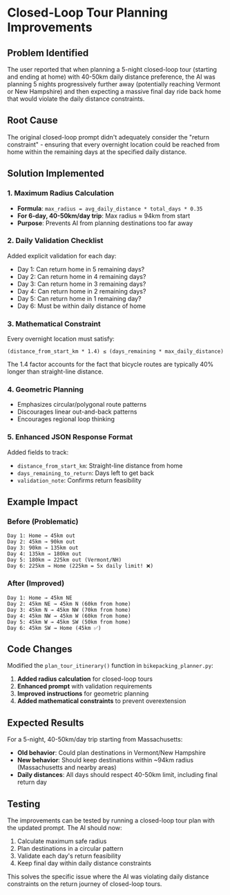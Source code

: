 # Closed-Loop Tour Planning Improvements

## Problem Identified
The user reported that when planning a 5-night closed-loop tour (starting and ending at home) with 40-50km daily distance preference, the AI was planning 5 nights progressively further away (potentially reaching Vermont or New Hampshire) and then expecting a massive final day ride back home that would violate the daily distance constraints.

## Root Cause
The original closed-loop prompt didn't adequately consider the "return constraint" - ensuring that every overnight location could be reached from home within the remaining days at the specified daily distance.

## Solution Implemented

### 1. Maximum Radius Calculation
- **Formula**: `max_radius = avg_daily_distance * total_days * 0.35`
- **For 6-day, 40-50km/day trip**: Max radius ≈ 94km from start
- **Purpose**: Prevents AI from planning destinations too far away

### 2. Daily Validation Checklist
Added explicit validation for each day:
- Day 1: Can return home in 5 remaining days?
- Day 2: Can return home in 4 remaining days?
- Day 3: Can return home in 3 remaining days?
- Day 4: Can return home in 2 remaining days?
- Day 5: Can return home in 1 remaining day?
- Day 6: Must be within daily distance of home

### 3. Mathematical Constraint
Every overnight location must satisfy:
```
(distance_from_start_km * 1.4) ≤ (days_remaining * max_daily_distance)
```
The 1.4 factor accounts for the fact that bicycle routes are typically 40% longer than straight-line distance.

### 4. Geometric Planning
- Emphasizes circular/polygonal route patterns
- Discourages linear out-and-back patterns
- Encourages regional loop thinking

### 5. Enhanced JSON Response Format
Added fields to track:
- `distance_from_start_km`: Straight-line distance from home
- `days_remaining_to_return`: Days left to get back
- `validation_note`: Confirms return feasibility

## Example Impact

### Before (Problematic)
```
Day 1: Home → 45km out
Day 2: 45km → 90km out  
Day 3: 90km → 135km out
Day 4: 135km → 180km out
Day 5: 180km → 225km out (Vermont/NH)
Day 6: 225km → Home (225km = 5x daily limit! ❌)
```

### After (Improved)
```
Day 1: Home → 45km NE
Day 2: 45km NE → 45km N (60km from home)
Day 3: 45km N → 45km NW (70km from home)
Day 4: 45km NW → 45km W (60km from home)
Day 5: 45km W → 45km SW (50km from home)
Day 6: 45km SW → Home (45km ✅)
```

## Code Changes
Modified the `plan_tour_itinerary()` function in `bikepacking_planner.py`:

1. **Added radius calculation** for closed-loop tours
2. **Enhanced prompt** with validation requirements
3. **Improved instructions** for geometric planning
4. **Added mathematical constraints** to prevent overextension

## Expected Results
For a 5-night, 40-50km/day trip starting from Massachusetts:
- **Old behavior**: Could plan destinations in Vermont/New Hampshire
- **New behavior**: Should keep destinations within ~94km radius (Massachusetts and nearby areas)
- **Daily distances**: All days should respect 40-50km limit, including final return day

## Testing
The improvements can be tested by running a closed-loop tour plan with the updated prompt. The AI should now:
1. Calculate maximum safe radius
2. Plan destinations in a circular pattern
3. Validate each day's return feasibility
4. Keep final day within daily distance constraints

This solves the specific issue where the AI was violating daily distance constraints on the return journey of closed-loop tours.
